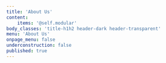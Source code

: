 ```yaml
---
title: 'About Us'
content:
    items: '@self.modular'
body_classes: 'title-h1h2 header-dark header-transparent'
menu: 'About Us'
onpage_menu: false
underconstruction: false
published: true
---
```


